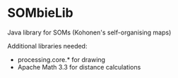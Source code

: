 SOMbieLib
=========

Java library for SOMs (Kohonen's self-organising maps)

Additional libraries needed:
- processing.core.* for drawing
- Apache Math 3.3 for distance calculations
